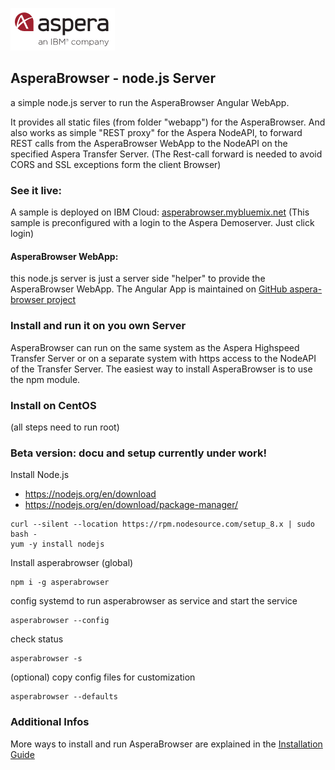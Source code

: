 ![](/doc/img/aspera.png)
## AsperaBrowser -  node.js Server

a simple node.js server to run the AsperaBrowser Angular WebApp.

It provides all static files (from folder "webapp") for the AsperaBrowser. And also works as simple "REST proxy" for the Aspera NodeAPI, to forward REST calls from the AsperaBrowser WebApp to the NodeAPI on the specified Aspera Transfer Server.
(The Rest-call forward is needed to avoid CORS and SSL exceptions form the client Browser)

### See it live:
A sample is deployed on IBM Cloud:
[asperabrowser.mybluemix.net](https://asperabrowser.mybluemix.net)
(This sample is preconfigured with a login to the Aspera Demoserver. Just click login)

#### AsperaBrowser WebApp:
this node.js server is just a server side "helper" to provide the AsperaBrowser WebApp. The Angular App is maintained on [GitHub aspera-browser project](/)

### Install and run it on you own Server

AsperaBrowser can run on the same system as the Aspera Highspeed Transfer Server or on a separate system with https access to the NodeAPI of the Transfer Server.
The easiest way to install AsperaBrowser is to use the npm module.

### Install on CentOS
(all steps need to run root)
### Beta version: docu and setup currently under work!

Install Node.js 
- https://nodejs.org/en/download
- https://nodejs.org/en/download/package-manager/

```
curl --silent --location https://rpm.nodesource.com/setup_8.x | sudo bash -
yum -y install nodejs
```

Install asperabrowser (global)
```
npm i -g asperabrowser
```

config systemd to run asperabrowser as service and start the service
```
asperabrowser --config
```

check status
```
asperabrowser -s
```

(optional) copy config files for customization 
```
asperabrowser --defaults
```
### Additional Infos
More ways to install and run AsperaBrowser are explained in the
[Installation Guide](/doc/Installation_Guide.md)
